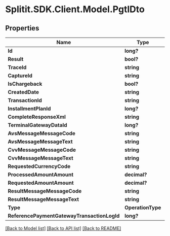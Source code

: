 # Splitit.SDK.Client.Model.PgtlDto
## Properties

Name | Type | Description | Notes
------------ | ------------- | ------------- | -------------
**Id** | **long?** |  | 
**Result** | **bool?** |  | 
**TraceId** | **string** |  | [optional] 
**CaptureId** | **string** |  | [optional] 
**IsChargeback** | **bool?** |  | 
**CreatedDate** | **string** |  | [optional] 
**TransactionId** | **string** |  | [optional] 
**InstallmentPlanId** | **long?** |  | [optional] 
**CompleteResponseXml** | **string** |  | [optional] 
**TerminalGatewayDataId** | **long?** |  | 
**AvsMessageMessageCode** | **string** |  | [optional] 
**AvsMessageMessageText** | **string** |  | [optional] 
**CvvMessageMessageCode** | **string** |  | [optional] 
**CvvMessageMessageText** | **string** |  | [optional] 
**RequestedCurrencyCode** | **string** |  | [optional] 
**ProcessedAmountAmount** | **decimal?** |  | 
**RequestedAmountAmount** | **decimal?** |  | 
**ResultMessageMessageCode** | **string** |  | [optional] 
**ResultMessageMessageText** | **string** |  | [optional] 
**Type** | **OperationType** |  | 
**ReferencePaymentGatewayTransactionLogId** | **long?** |  | [optional] 

[[Back to Model list]](../README.md#documentation-for-models) [[Back to API list]](../README.md#documentation-for-api-endpoints) [[Back to README]](../README.md)

